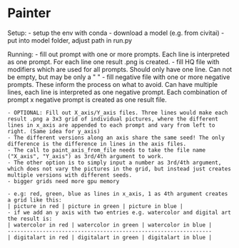 # Painter

Setup:
    - setup the env with conda
    - download a model (e.g. from civitai)
    - put into model folder, adjust path in run.py

Running:
    - fill out prompt with one or more prompts. Each line is interpreted as one prompt. For each line one result .png is created.
    - fill HQ file with modifiers which are used for all prompts. Should only have one line. Can not be empty, but may be only a " "
    - fill negative file with one or more negative prompts. These inform the process on what to avoid. Can have multiple lines, each line is interpreted as one negative prompt. Each combination of prompt x negative prompt is created as one result file.

    - OPTIONAL: Fill out X_axis/Y_axis files. Three lines would make each result .png a 3x3 grid of individual pictures, where the different lines in x_axis are appended to each prompt and vary from left to right. (Same idea for y_axis)
    - The different versions along an axis share the same seed! The only difference is the difference in lines in the axis files.
    - The call to paint_axis_from_file needs to take the file name ("X_axis", "Y_axis") as 3rd/4th argument to work.
    - The other option is to simply input a number as 3rd/4th argument, which does not vary the pictures in the grid, but instead just creates multiple versions with different seeds.
    - bigger grids need more gpu memory

    - e.g: red, green, blue as lines in x_axis, 1 as 4th argument creates a grid like this:
    | picture in red | picture in green | picture in blue |
    - if we add an y axis with two entries e.g. watercolor and digital art the result is:
    | watercolor in red | watercolor in green | watercolor in blue |
    ----------------------------------------------------------------
    | digitalart in red | digitalart in green | digitalart in blue |
